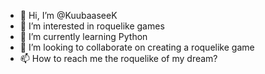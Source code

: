 - 👋 Hi, I’m @KuubaaseeK
- 👀 I’m interested in roquelike games
- 🌱 I’m currently learning Python
- 💞️ I’m looking to collaborate on creating a roquelike game
- 📫 How to reach me the roquelike of my dream?

<!---
KuubaaseeK/KuubaaseeK is a ✨ special ✨ repository because its `README.md` (this file) appears on your GitHub profile.
You can click the Preview link to take a look at your changes.
--->
